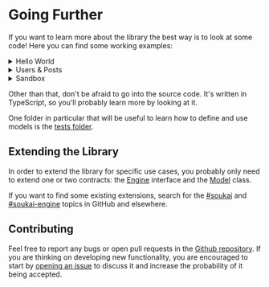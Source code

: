 # Going Further

If you want to learn more about the library the best way is to look at some code!
 Here you can find some working examples:

<details>
  <summary>Hello World</summary>
  <br>
  <iframe src="https://codesandbox.io/embed/soukaihelloworld-1eqtg?autoresize=1&expanddevtools=1&fontsize=14" title="soukai-hello-world" style="width:100%; height:500px; border:0; border-radius: 4px; overflow:hidden;" sandbox="allow-modals allow-forms allow-popups allow-scripts allow-same-origin"></iframe>
</details>

<details>
  <summary>Users & Posts</summary>
  <br>
  <iframe src="https://codesandbox.io/embed/soukai-example-users-posts-3gryb?autoresize=1&expanddevtools=1&fontsize=14" title="soukai-hello-world" style="width:100%; height:500px; border:0; border-radius: 4px; overflow:hidden;" sandbox="allow-modals allow-forms allow-popups allow-scripts allow-same-origin"></iframe>
</details>

<details>
  <summary>Sandbox</summary>
  <br>
  <iframe src="https://codesandbox.io/embed/soukai-sandbox-hw7n1?fontsize=14&view=editor&module=%2Fsrc%2Findex.ts" title="soukai-hello-world" style="width:100%; height:500px; border:0; border-radius: 4px; overflow:hidden;" sandbox="allow-modals allow-forms allow-popups allow-scripts allow-same-origin"></iframe>
</details>

Other than that, don't be afraid to go into the source code. It's written in TypeScript, so you'll probably learn more by looking at it.

One folder in particular that will be useful to learn how to define and use models is the [tests folder](https://github.com/NoelDeMartin/soukai/tree/master/tests/lib/suites).

## Extending the Library

In order to extend the library for specific use cases, you probably only need to extend one or two contracts: the [Engine](https://soukai.js.org/api/interfaces/engines.engine.html) interface and the [Model](https://soukai.js.org/api/classes/models.model.html) class.

If you want to find some existing extensions, search for the [#soukai](https://github.com/topics/soukai) and [#soukai-engine](https://github.com/topics/soukai-engine) topics in GitHub and elsewhere.

## Contributing

Feel free to report any bugs or open pull requests in the [Github repository](https://github.com/noeldemartin/soukai). If you are thinking on developing new functionality, you are encouraged to start by [opening an issue](https://github.com/NoelDeMartin/soukai/issues/new) to discuss it and increase the probability of it being accepted.
